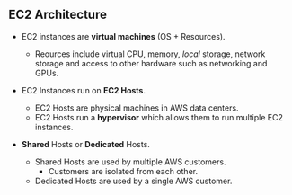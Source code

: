 ## EC2 Architecture

* EC2 instances are **virtual machines** (OS + Resources).
  * Reources include virtual CPU, memory, _local_ storage, network storage and access to other hardware such as networking and GPUs.

* EC2 Instances run on **EC2 Hosts**.
  * EC2 Hosts are physical machines in AWS data centers.
  * EC2 Hosts run a **hypervisor** which allows them to run multiple EC2 instances.
* **Shared** Hosts or **Dedicated** Hosts.
  * Shared Hosts are used by multiple AWS customers.
    * Customers are isolated from each other.
  * Dedicated Hosts are used by a single AWS customer.
